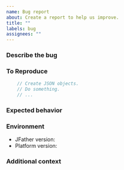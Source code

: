 ```yaml
---
name: Bug report
about: Create a report to help us improve.
title: ""
labels: bug
assignees: ""
---
```


### Describe the bug

<!-- A clear and concise description of what the bug is. -->

### To Reproduce

<!-- Please include a minimal reproduction case. Otherwise, include any
     information about how you're using JFather. -->

```JavaScript
    // Create JSON objects.
    // Do something.
    // ...
```

### Expected behavior

<!-- A clear and concise description of what you expected to happen. -->

### Environment

- JFather version<!-- e.g. 0.1.0 -->:
- Platform version<!-- e.g. Chrome 120.0.6099.71, Node.js v20.10.0 -->:

### Additional context

<!-- Add any other context about the problem here. -->

